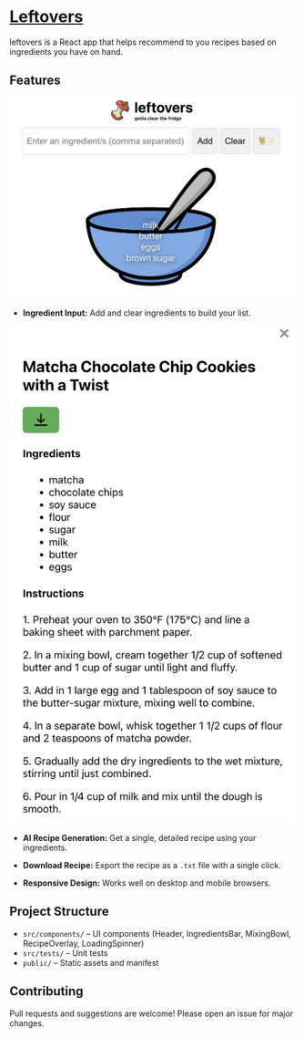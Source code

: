 # [Leftovers](https://saltyjared.github.io/leftovers/)

leftovers is a React app that helps recommend to you recipes based on ingredients you have on hand.

## Features

![leftovers preview](public/leftovers_preview.png)
- **Ingredient Input:** Add and clear ingredients to build your list.

![Recipe overlay example](public/recipe_example.png)
- **AI Recipe Generation:** Get a single, detailed recipe using your ingredients.
- **Download Recipe:** Export the recipe as a `.txt` file with a single click.

- **Responsive Design:** Works well on desktop and mobile browsers.

## Project Structure

- `src/components/` – UI components (Header, IngredientsBar, MixingBowl, RecipeOverlay, LoadingSpinner)
- `src/tests/` – Unit tests
- `public/` – Static assets and manifest

## Contributing

Pull requests and suggestions are welcome! Please open an issue for major changes.
